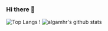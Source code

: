 ### Hi there 👋

![Top Langs](https://github-readme-stats.vercel.app/api/top-langs/?username=algamhr&layout=compact&count_private=true) !
![algamhr's github stats](https://github-readme-stats.vercel.app/api?username=algamhr&show_icons=true&count_private=true)
